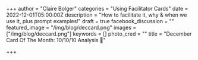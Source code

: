+++
author = "Claire Bolger"
categories = "Using Facilitator Cards"
date = 2022-12-01T05:00:00Z
description = "How to facilitate it, why & when we use it, plus prompt examples!"
draft = true
facebook_discussion = ""
featured_image = "/img/blog/deccard.png"
images = ["/img/blog/deccard.png"]
keywords = []
photo_cred = ""
title = "December Card Of The Month: 10/10/10 Analysis 💯"

+++
